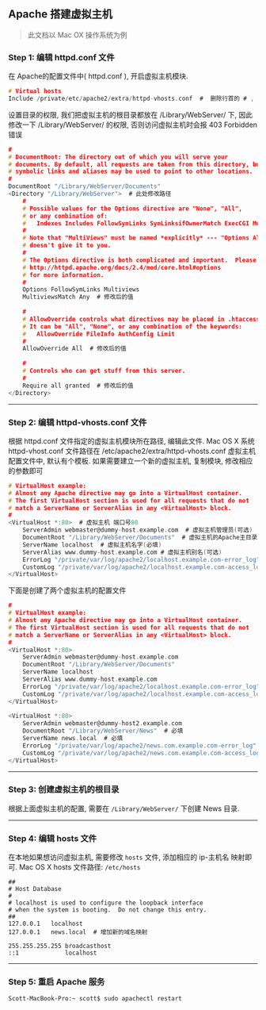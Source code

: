 ## Apache 搭建虚拟主机
>此文档以 Mac OX 操作系统为例

### Step 1: 编辑 httpd.conf 文件
在 Apache的配置文件中( httpd.conf ), 开启虚拟主机模块.

```c
# Virtual hosts
Include /private/etc/apache2/extra/httpd-vhosts.conf  #  删除行首的 # , 打开虚拟主机模块.
```

设置目录的权限, 我们把虚拟主机的根目录都放在 /Library/WebServer/ 下, 因此修改一下 /Library/WebServer/ 的权限, 否则访问虚拟主机时会报 403 Forbidden 错误
```c
#
# DocumentRoot: The directory out of which you will serve your
# documents. By default, all requests are taken from this directory, but
# symbolic links and aliases may be used to point to other locations.
#
DocumentRoot "/Library/WebServer/Documents"
<Directory "/Library/WebServer">  # 此处修改路径
    #
    # Possible values for the Options directive are "None", "All",
    # or any combination of:
    #   Indexes Includes FollowSymLinks SymLinksifOwnerMatch ExecCGI MultiViews
    #
    # Note that "MultiViews" must be named *explicitly* --- "Options All"
    # doesn't give it to you.
    #
    # The Options directive is both complicated and important.  Please see
    # http://httpd.apache.org/docs/2.4/mod/core.html#options
    # for more information.
    #
    Options FollowSymLinks Multiviews
    MultiviewsMatch Any  # 修改后的值
 
    #
    # AllowOverride controls what directives may be placed in .htaccess files.
    # It can be "All", "None", or any combination of the keywords:
    #   AllowOverride FileInfo AuthConfig Limit
    #
    AllowOverride All  # 修改后的值
 
    #
    # Controls who can get stuff from this server.
    #
    Require all granted  # 修改后的值
</Directory>
```
---
### Step 2: 编辑 httpd-vhosts.conf 文件

根据 httpd.conf 文件指定的虚拟主机模块所在路径, 编辑此文件.
Mac OS X 系统 httpd-vhost.conf 文件路径在 /etc/apache2/extra/httpd-vhosts.conf
虚拟主机配置文件中, 默认有个模板. 如果需要建立一个新的虚拟主机, 复制模块, 修改相应的参数即可

```C
# VirtualHost example:
# Almost any Apache directive may go into a VirtualHost container.
# The first VirtualHost section is used for all requests that do not
# match a ServerName or ServerAlias in any <VirtualHost> block.
#
<VirtualHost *:80>  # 虚拟主机 端口号80
    ServerAdmin webmaster@dummy-host.example.com  # 虚拟主机管理员(可选)
    DocumentRoot "/Library/WebServer/Documents"  # 虚拟主机的Apache主目录(必填)
    ServerName localhost  # 虚拟主机名字(必填)
    ServerAlias www.dummy-host.example.com # 虚拟主机别名(可选)
    ErrorLog "/private/var/log/apache2/localhost.example.com-error_log"  # 错误日志路径(可选)
    CustomLog "/private/var/log/apache2/localhost.example.com-access_log" common  # 用户访问日志路径(可选)
</VirtualHost>
```

下面是创建了两个虚拟主机的配置文件
```C
#
# VirtualHost example:
# Almost any Apache directive may go into a VirtualHost container.
# The first VirtualHost section is used for all requests that do not
# match a ServerName or ServerAlias in any <VirtualHost> block.
#
<VirtualHost *:80>
    ServerAdmin webmaster@dummy-host.example.com
    DocumentRoot "/Library/WebServer/Documents"
    ServerName localhost
    ServerAlias www.dummy-host.example.com
    ErrorLog "/private/var/log/apache2/localhost.example.com-error_log"
    CustomLog "/private/var/log/apache2/localhost.example.com-access_log" common
</VirtualHost>
 
<VirtualHost *:80>
    ServerAdmin webmaster@dummy-host2.example.com
    DocumentRoot "/Library/WebServer/News"  # 必填
    ServerName news.local  # 必填
    ErrorLog "/private/var/log/apache2/news.com.example.com-error_log"
    CustomLog "/private/var/log/apache2/news.com.example.com-access_log" common
</VirtualHost>
```

---
### Step 3: 创建虚拟主机的根目录
根据上面虚拟主机的配置, 需要在 `/Library/WebServer/` 下创建 News 目录.

---
### Step 4: 编辑 hosts 文件
在本地如果想访问虚拟主机, 需要修改 `hosts` 文件, 添加相应的 ip-主机名 映射即可.
Mac OS X hosts 文件路径: `/etc/hosts`
```shell
##
# Host Database
#
# localhost is used to configure the loopback interface
# when the system is booting.  Do not change this entry.
##
127.0.0.1	localhost
127.0.0.1	news.local  # 增加新的域名映射
 
255.255.255.255	broadcasthost
::1             localhost
```
---
### Step 5: 重启 Apache 服务
```shell
Scott-MacBook-Pro:~ scott$ sudo apachectl restart
```


